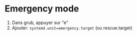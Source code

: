 # Emergency mode

1. Dans grub, appuyer sur "e"
2. Ajouter: `systemd.unit=emergency.target` (ou rescue.target)